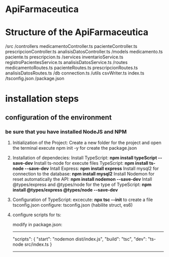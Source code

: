# ApiFarmaceutica

# Structure of the ApiFarmaceutica
/src
  /controllers
    medicamentoController.ts
    pacienteController.ts
    prescripcionController.ts
    analisisDatosController.ts
  /models
    medicamento.ts
    paciente.ts
    prescripcion.ts
  /services
    inventarioService.ts
    registroPacientesService.ts
    analisisDatosService.ts
  /routes
    medicamentoRoutes.ts
    pacienteRoutes.ts
    prescripcionRoutes.ts
    analisisDatosRoutes.ts
  /db
    connection.ts
  /utils
    csvWriter.ts
  index.ts
/tsconfig.json
/package.json

# installation steps
## configuration of the environment
### be sure that you have installed NodeJS and NPM

1. Initialization of  the Project:
        Create a new folder for the project and open the terminal
        execute npm init -y for create the package.json

2.  Installation of dependecies:
        Install TypeScript: **npm install typeScript --save-dev**
        Install ts-node for execute files TypeScript: **npm install ts-node --save-dev**
        Intall Express: **npm install express**
        Install mysql2 for connection to the database: **npm install mysql2**
        Install Nodemon for reset automatically the API: **npm install nodemon --save-dev**
        Intall @types/express and @types/node for the type of TypeScript: **npm install @types/express @types/node --save-dev**

3. Configuration of TypeScript:
        excecute: **npx tsc --init** to create a file tsconfig.json
        configure: tsconfig.json (habilite struct, es6) 

4.  configure scripts for ts:

    modify in package.json:
    
    ****************************************************************
    "scripts": {
    "start": "nodemon dist/index.js",
    "build": "tsc",
    "dev": "ts-node src/index.ts
    }
    ****************************************************************